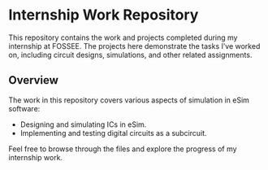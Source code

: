 # Internship Work Repository

This repository contains the work and projects completed during my internship at FOSSEE. The projects here demonstrate the tasks I’ve worked on, including circuit designs, simulations, and other related assignments. 

## Overview

The work in this repository covers various aspects of simulation in eSim software:
- Designing and simulating ICs in eSim.
- Implementing and testing digital circuits as a subcircuit.

Feel free to browse through the files and explore the progress of my internship work.
